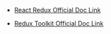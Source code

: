 - [React Redux Official Doc Link](https://react-redux.js.org/)

- [Redux Toolkit Official Doc Link](https://redux-toolkit.js.org/) 
